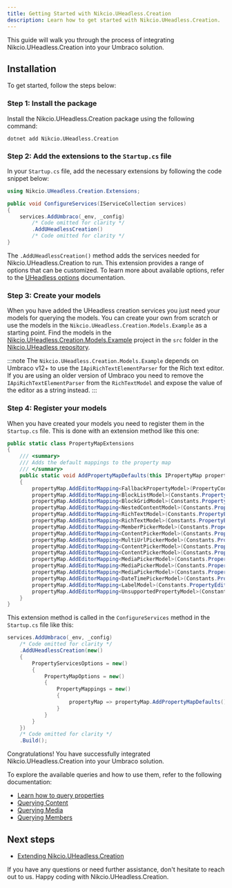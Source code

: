 ```yaml
---
title: Getting Started with Nikcio.UHeadless.Creation
description: Learn how to get started with Nikcio.UHeadless.Creation.
---
```


This guide will walk you through the process of integrating Nikcio.UHeadless.Creation into your Umbraco solution.

## Installation

To get started, follow the steps below:

### Step 1: Install the package

Install the Nikcio.UHeadless.Creation package using the following command:

```shell
dotnet add Nikcio.UHeadless.Creation
```

### Step 2: Add the extensions to the `Startup.cs` file

In your `Startup.cs` file, add the necessary extensions by following the code snippet below:

```csharp
using Nikcio.UHeadless.Creation.Extensions;

public void ConfigureServices(IServiceCollection services)
{
    services.AddUmbraco(_env, _config)
        /* Code omitted for clarity */
        .AddUHeadlessCreation()
        /* Code omitted for clarity */
}
```

The `.AddUHeadlessCreation()` method adds the services needed for Nikcio.UHeadless.Creation to run. This extension provides a range of options that can be customized. To learn more about available options, refer to the [UHeadless options](../reference/options) documentation.

### Step 3: Create your models

When you have added the UHeadless creation services you just need your models for querying the models. You can create your own from scratch or use the models in the `Nikcio.UHeadless.Creation.Models.Example` as a starting point. Find the models in the [Nikcio.UHeadless.Creation.Models.Example](https://github.com/nikcio/Nikcio.UHeadless/tree/v5/contrib/src/Nikcio.UHeadless.Creation.Models.Example) project in the `src` folder in the [Nikcio.UHeadless repository](https://github.com/nikcio/Nikcio.UHeadless).

:::note
The `Nikcio.UHeadless.Creation.Models.Example` depends on Umbraco v12+ to use the `IApiRichTextElementParser` for the Rich text editor. If you are using an older version of Umbraco you need to remove the `IApiRichTextElementParser` from the `RichTextModel` and expose the value of the editor as a string instead.
:::

### Step 4: Register your models

When you have created your models you need to register them in the `Startup.cs` file. This is done with an extension method like this one:

```csharp
public static class PropertyMapExtensions
{
    /// <summary>
    /// Adds the default mappings to the property map
    /// </summary>
    public static void AddPropertyMapDefaults(this IPropertyMap propertyMap)
    {
        propertyMap.AddEditorMapping<FallbackPropertyModel>(PropertyConstants.DefaultKey);
        propertyMap.AddEditorMapping<BlockListModel>(Constants.PropertyEditors.Aliases.BlockList);
        propertyMap.AddEditorMapping<BlockGridModel>(Constants.PropertyEditors.Aliases.BlockGrid);
        propertyMap.AddEditorMapping<NestedContentModel>(Constants.PropertyEditors.Aliases.NestedContent);
        propertyMap.AddEditorMapping<RichTextModel>(Constants.PropertyEditors.Aliases.TinyMce);
        propertyMap.AddEditorMapping<RichTextModel>(Constants.PropertyEditors.Aliases.MarkdownEditor);
        propertyMap.AddEditorMapping<MemberPickerModel>(Constants.PropertyEditors.Aliases.MemberPicker);
        propertyMap.AddEditorMapping<ContentPickerModel>(Constants.PropertyEditors.Aliases.ContentPicker);
        propertyMap.AddEditorMapping<MultiUrlPickerModel>(Constants.PropertyEditors.Aliases.MultiUrlPicker);
        propertyMap.AddEditorMapping<ContentPickerModel>(Constants.PropertyEditors.Aliases.MultiNodeTreePicker);
        propertyMap.AddEditorMapping<ContentPickerModel>(Constants.PropertyEditors.Aliases.MultiNodeTreePicker);
        propertyMap.AddEditorMapping<MediaPickerModel>(Constants.PropertyEditors.Aliases.MediaPicker);
        propertyMap.AddEditorMapping<MediaPickerModel>(Constants.PropertyEditors.Aliases.MediaPicker3);
        propertyMap.AddEditorMapping<MediaPickerModel>(Constants.PropertyEditors.Aliases.MultipleMediaPicker);
        propertyMap.AddEditorMapping<DateTimePickerModel>(Constants.PropertyEditors.Aliases.DateTime);
        propertyMap.AddEditorMapping<LabelModel>(Constants.PropertyEditors.Aliases.Label);
        propertyMap.AddEditorMapping<UnsupportedPropertyModel>(Constants.PropertyEditors.Aliases.Grid);
    }
}
```

This extension method is called in the `ConfigureServices` method in the `Startup.cs` file like this:

```csharp
services.AddUmbraco(_env, _config)
    /* Code omitted for clarity */
    .AddUHeadlessCreation(new()
    {
        PropertyServicesOptions = new()
        {
            PropertyMapOptions = new()
            {
                PropertyMappings = new()
                {
                    propertyMap => propertyMap.AddPropertyMapDefaults(),
                }
            }
        }
    })
    /* Code omitted for clarity */
    .Build();
```

Congratulations! You have successfully integrated Nikcio.UHeadless.Creation into your Umbraco solution. 


To explore the available queries and how to use them, refer to the following documentation:

- [Learn how to query properties](../querying/properties)
- [Querying Content](../querying/content)
- [Querying Media](../querying/media)
- [Querying Members](../querying/members)

## Next steps

- [Extending Nikcio.UHeadless.Creation](../extend-uheadless)

If you have any questions or need further assistance, don't hesitate to reach out to us. Happy coding with Nikcio.UHeadless.Creation.
